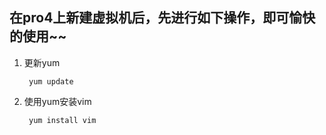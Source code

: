 ## 在pro4上新建虚拟机后，先进行如下操作，即可愉快的使用~~

1. 更新yum

        yum update

2. 使用yum安装vim

        yum install vim


















